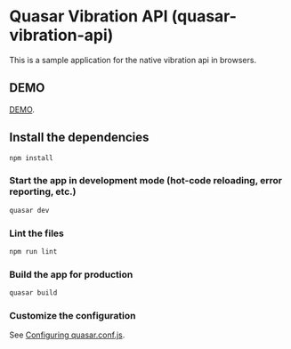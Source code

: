 # Quasar Vibration API (quasar-vibration-api)

This is a sample application for the native vibration api in browsers.

## DEMO
[DEMO](https://quasar-vibration-api.surge.sh/#/).

## Install the dependencies
```bash
npm install
```

### Start the app in development mode (hot-code reloading, error reporting, etc.)
```bash
quasar dev
```

### Lint the files
```bash
npm run lint
```

### Build the app for production
```bash
quasar build
```

### Customize the configuration
See [Configuring quasar.conf.js](https://quasar.dev/quasar-cli/quasar-conf-js).
